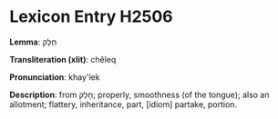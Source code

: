 # Lexicon Entry H2506

**Lemma**: חֵלֶק

**Transliteration (xlit)**: chêleq

**Pronunciation**: khay'lek

**Description**:
from חָלַק; properly, smoothness (of the tongue); also an allotment; flattery, inheritance, part, [idiom] partake, portion.
